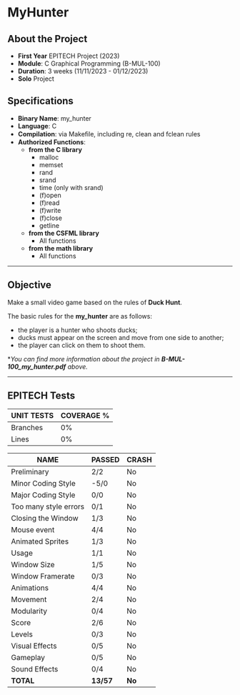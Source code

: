 # MyHunter

## About the Project
- **First Year** EPITECH Project (2023)
- **Module**: C Graphical Programming (B-MUL-100)
- **Duration**: 3 weeks (11/11/2023 - 01/12/2023)
- **Solo** Project

## Specifications
- **Binary Name**: my_hunter
- **Language**: C
- **Compilation**: via Makeﬁle, including re, clean and fclean rules
- **Authorized Functions**:
    - **from the C library**
        - malloc
        - memset
        - rand
        - srand
        - time (only with srand)
        - (f)open
        - (f)read
        - (f)write
        - (f)close
        - getline
    - **from the CSFML library**
        - All functions
    - **from the math library**
        - All functions

---------------------

## Objective
Make a small video game based on the rules of **Duck Hunt**.

The basic rules for the **my_hunter** are as follows:
- the player is a hunter who shoots ducks;
- ducks must appear on the screen and move from one side to another;
- the player can click on them to shoot them.

**You can find more information about the project in **B-MUL-100_my_hunter.pdf** above.*

---------------------

## EPITECH Tests

|UNIT TESTS|COVERAGE %|
|-|-|
|Branches|0%|
|Lines|0%|

|NAME|PASSED|CRASH|
|-|-|-|
|Preliminary|2/2|No|
|Minor Coding Style|-5/0|No|
|Major Coding Style|0/0|No|
|Too many style errors|0/1|No|
|Closing the Window|1/3|No|
|Mouse event|4/4|No|
|Animated Sprites|1/3|No|
|Usage|1/1|No|
|Window Size|1/5|No|
|Window Framerate|0/3|No|
|Animations|4/4|No|
|Movement|2/4|No|
|Modularity|0/4|No|
|Score|2/6|No|
|Levels|0/3|No|
|Visual Effects|0/5|No|
|Gameplay|0/5|No|
|Sound Effects|0/4|No|
|**TOTAL**|**13/57**|**No**|
